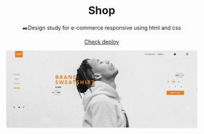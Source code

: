<h1 align="center">Shop</h1>
<p align="center">✒️Design study for e-commerce responsive using html and css</p>
<p align="center">
  <a href="http://shop-site.surge.sh/">Check deploy</a>
</p>

<p align="center">
  <img src="./assets/index.png" width="1000">
</p>

